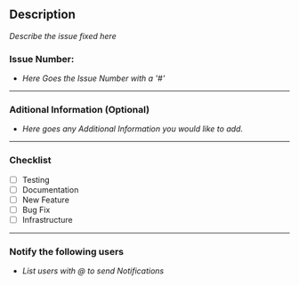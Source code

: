 ## Description
_Describe the issue fixed here_

### Issue Number:
- _Here Goes the Issue Number with a '#'_
-----------------------------------------------------------

### Aditional Information (Optional)
- _Here goes any Additional Information you would like to add._
-----------------------------------------------------------

### Checklist
- [ ] Testing
- [ ] Documentation
- [ ] New Feature
- [ ] Bug Fix
- [ ] Infrastructure
-----------------------------------------------------------

### Notify the following users
- _List users with @ to send Notifications_
